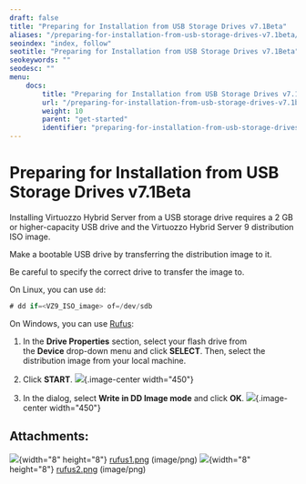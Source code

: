 ```yaml
---
draft: false
title: "Preparing for Installation from USB Storage Drives v7.1Beta"
aliases: "/preparing-for-installation-from-usb-storage-drives-v7.1beta/"
seoindex: "index, follow"
seotitle: "Preparing for Installation from USB Storage Drives v7.1Beta"
seokeywords: ""
seodesc: ""
menu:
    docs:
        title: "Preparing for Installation from USB Storage Drives v7.1Beta"
        url: "/preparing-for-installation-from-usb-storage-drives-v7.1beta/"
        weight: 10
        parent: "get-started"
        identifier: "preparing-for-installation-from-usb-storage-drives-v7.1beta.md"
---
```

# Preparing for Installation from USB Storage Drives v7.1Beta

Installing Virtuozzo Hybrid Server from a USB storage drive requires a 2 GB or higher-capacity USB drive and the Virtuozzo Hybrid Server 9 distribution ISO image.

Make a bootable USB drive by transferring the distribution image to it.

Be careful to specify the correct drive to transfer the image to.

On Linux, you can use `dd`:

``` java
# dd if=<VZ9_ISO_image> of=/dev/sdb
```

On Windows, you can use [Rufus](https://rufus.ie/):

1.  In the **Drive Properties** section, select your flash drive from the **Device** drop-down menu and click **SELECT**. Then, select the distribution image from your local machine.
2.  Click **START**.
    ![](attachments/194478110/194478115.png){.image-center width="450"}

3.  In the dialog, select **Write in DD Image mode** and click **OK**.
    ![](attachments/194478110/194478116.png){.image-center width="450"}

## Attachments:

![](images/icons/bullet_blue.gif){width="8" height="8"} [rufus1.png](attachments/194478110/194478115.png) (image/png)
![](images/icons/bullet_blue.gif){width="8" height="8"} [rufus2.png](attachments/194478110/194478116.png) (image/png)

